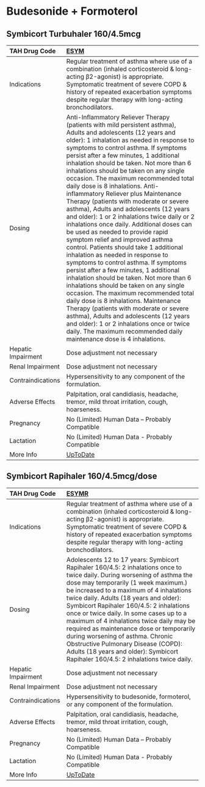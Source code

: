 # Budesonide + Formoterol

## Symbicort Turbuhaler 160/4.5mcg

| TAH Drug Code      | [ESYM](https://www.tahsda.org.tw/drugs/hissearch.php?drug_code=ESYM)                                                                                                                                                                                                                                                                                                                                                                                                                                                                                                                                                                                                                                                                                                                                                                                                                                                                                                                                                                                                                                                                                                                                                                                           |
|:-------------------|:---------------------------------------------------------------------------------------------------------------------------------------------------------------------------------------------------------------------------------------------------------------------------------------------------------------------------------------------------------------------------------------------------------------------------------------------------------------------------------------------------------------------------------------------------------------------------------------------------------------------------------------------------------------------------------------------------------------------------------------------------------------------------------------------------------------------------------------------------------------------------------------------------------------------------------------------------------------------------------------------------------------------------------------------------------------------------------------------------------------------------------------------------------------------------------------------------------------------------------------------------------------|
| Indications        | Regular treatment of asthma where use of a combination (inhaled corticosteroid & long-acting β2-agonist) is appropriate. Symptomatic treatment of severe COPD & history of repeated exacerbation symptoms despite regular therapy with long-acting bronchodilators.                                                                                                                                                                                                                                                                                                                                                                                                                                                                                                                                                                                                                                                                                                                                                                                                                                                                                                                                                                                            |
| Dosing             | Anti-Inflammatory Reliever Therapy (patients with mild persistent asthma), Adults and adolescents (12 years and older): 1 inhalation as needed in response to symptoms to control asthma. If symptoms persist after a few minutes, 1 additional inhalation should be taken. Not more than 6 inhalations should be taken on any single occasion. The maximum recommended total daily dose is 8 inhalations. Anti-inflammatory Reliever plus Maintenance Therapy (patients with moderate or severe asthma), Adults and adolescents (12 years and older): 1 or 2 inhalations twice daily or 2 inhalations once daily. Additional doses can be used as needed to provide rapid symptom relief and improved asthma control. Patients should take 1 additional inhalation as needed in response to symptoms to control asthma. If symptoms persist after a few minutes, 1 additional inhalation should be taken. Not more than 6 inhalations should be taken on any single occasion. The maximum recommended total daily dose is 8 inhalations. Maintenance Therapy (patients with moderate or severe asthma), Adults and adolescents (12 years and older): 1 or 2 inhalations once or twice daily. The maximum recommended daily maintenance dose is 4 inhalations. |
| Hepatic Impairment | Dose adjustment not necessary                                                                                                                                                                                                                                                                                                                                                                                                                                                                                                                                                                                                                                                                                                                                                                                                                                                                                                                                                                                                                                                                                                                                                                                                                                  |
| Renal Impairment   | Dose adjustment not necessary                                                                                                                                                                                                                                                                                                                                                                                                                                                                                                                                                                                                                                                                                                                                                                                                                                                                                                                                                                                                                                                                                                                                                                                                                                  |
| Contraindications  | Hypersensitivity to any component of the formulation.                                                                                                                                                                                                                                                                                                                                                                                                                                                                                                                                                                                                                                                                                                                                                                                                                                                                                                                                                                                                                                                                                                                                                                                                          |
| Adverse Effects    | Palpitation, oral candidiasis, headache, tremor, mild throat irritation, cough, hoarseness.                                                                                                                                                                                                                                                                                                                                                                                                                                                                                                                                                                                                                                                                                                                                                                                                                                                                                                                                                                                                                                                                                                                                                                    |
| Pregnancy          | No (Limited) Human Data – Probably Compatible                                                                                                                                                                                                                                                                                                                                                                                                                                                                                                                                                                                                                                                                                                                                                                                                                                                                                                                                                                                                                                                                                                                                                                                                                  |
| Lactation          | No (Limited) Human Data - Probably Compatible                                                                                                                                                                                                                                                                                                                                                                                                                                                                                                                                                                                                                                                                                                                                                                                                                                                                                                                                                                                                                                                                                                                                                                                                                  |
| More Info          | [UpToDate](https://www.uptodate.com/contents/budesonide-+-formoterol-drug-information)                                                                                                                                                                                                                                                                                                                                                                                                                                                                                                                                                                                                                                                                                                                                                                                                                                                                                                                                                                                                                                                                                                                                                                         |

## Symbicort Rapihaler 160/4.5mcg/dose

| TAH Drug Code      | [ESYMR](https://www.tahsda.org.tw/drugs/hissearch.php?drug_code=ESYMR)                                                                                                                                                                                                                                                                                                                                                                                                                                                                                                                              |
|:-------------------|:----------------------------------------------------------------------------------------------------------------------------------------------------------------------------------------------------------------------------------------------------------------------------------------------------------------------------------------------------------------------------------------------------------------------------------------------------------------------------------------------------------------------------------------------------------------------------------------------------|
| Indications        | Regular treatment of asthma where use of a combination (inhaled corticosteroid & long-acting β2-agonist) is appropriate. Symptomatic treatment of severe COPD & history of repeated exacerbation symptoms despite regular therapy with long-acting bronchodilators.                                                                                                                                                                                                                                                                                                                                 |
| Dosing             | Adolescents 12 to 17 years: Symbicort Rapihaler 160/4.5: 2 inhalations once to twice daily. During worsening of asthma the dose may temporarily (1 week maximum.) be increased to a maximum of 4 inhalations twice daily. Adults (18 years and older): Symbicort Rapihaler 160/4.5: 2 inhalations once or twice daily. In some cases up to a maximum of 4 inhalations twice daily may be required as maintenance dose or temporarily during worsening of asthma. Chronic Obstructive Pulmonary Disease (COPD): Adults (18 years and older): Symbicort Rapihaler 160/4.5: 2 inhalations twice daily. |
| Hepatic Impairment | Dose adjustment not necessary                                                                                                                                                                                                                                                                                                                                                                                                                                                                                                                                                                       |
| Renal Impairment   | Dose adjustment not necessary                                                                                                                                                                                                                                                                                                                                                                                                                                                                                                                                                                       |
| Contraindications  | Hypersensitivity to budesonide, formoterol, or any component of the formulation.                                                                                                                                                                                                                                                                                                                                                                                                                                                                                                                    |
| Adverse Effects    | Palpitation, oral candidiasis, headache, tremor, mild throat irritation, cough, hoarseness.                                                                                                                                                                                                                                                                                                                                                                                                                                                                                                         |
| Pregnancy          | No (Limited) Human Data – Probably Compatible                                                                                                                                                                                                                                                                                                                                                                                                                                                                                                                                                       |
| Lactation          | No (Limited) Human Data - Probably Compatible                                                                                                                                                                                                                                                                                                                                                                                                                                                                                                                                                       |
| More Info          | [UpToDate](https://www.uptodate.com/contents/budesonide-+-formoterol-drug-information)                                                                                                                                                                                                                                                                                                                                                                                                                                                                                                              |

